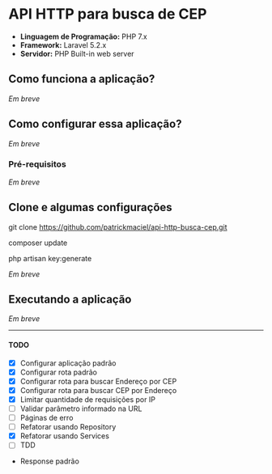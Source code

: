 # API HTTP para busca de CEP

- **Linguagem de Programação:** PHP 7.x
- **Framework:** Laravel 5.2.x
- **Servidor:** PHP Built-in web server

## Como funciona a aplicação?

*Em breve*

## Como configurar essa aplicação?

*Em breve*

### Pré-requisitos

*Em breve*

## Clone e algumas configurações

git clone https://github.com/patrickmaciel/api-http-busca-cep.git

composer update

php artisan key:generate

*Em breve*

## Executando a aplicação

*Em breve*

---

#### TODO

- [x] Configurar aplicação padrão
- [x] Configurar rota padrão
- [x] Configurar rota para buscar Endereço por CEP
- [x] Configurar rota para buscar CEP por Endereço
- [x] Limitar quantidade de requisições por IP
- [ ] Validar parâmetro informado na URL
- [ ] Páginas de erro
- [ ] Refatorar usando Repository
- [x] Refatorar usando Services
- [ ] TDD
- Response padrão
